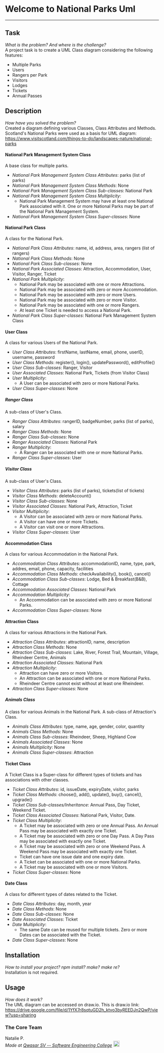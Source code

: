 # Welcome to National Parks Uml

---

## Task

_What is the problem? And where is the challenge?_\
A project task is to create a UML Class diagram considering the following features:

- Multiple Parks
- Users
- Rangers per Park
- Visitors
- Lodges
- Tickets
- Annual Passes

## Description

_How have you solved the problem?_\
Created a diagram defining various Classes, Class Attributes and Methods.\
Scotland's National Parks were used as a basis for UML diagram: https://www.visitscotland.com/things-to-do/landscapes-nature/national-parks

#### National Park Management System Class

A base class for multiple parks.

- _National Park Management System Class Attributes_: parks (list of parks)
- _National Park Management System Class Methods_: None
- _National Park Management System Class Sub-classes_: National Park
- _National Park Management System Class Multiplicity_:
  - National Park Management System may have at least one National Park associated with it. One or more National Parks may be part of the National Park Management System.
- _National Park Management System Class Super-classes_: None

#### National Park Class

A class for the National Park.

- _National Park Class Attributes_: name, id, address, area, rangers (list of rangers)
- _National Park Class Methods_: None
- _National Park Class Sub-classes_: None
- _National Park Associated Classes_: Attraction, Accommodation, User, Visitor, Ranger, Ticket
- _National Park Multiplicity_:
  - National Park may be associated with one or more Attractions.
  - National Park may be associated with zero or more Accommodation.
  - National Park may be associated with zero or more Users.
  - National Park may be associated with zero or more Visitor.
  - National Park may be associated with one or more Rangers.
  - At least one Ticket is needed to access a National Park.
- _National Park Class Super-classes_: National Park Management System Class

#### User Class

A class for various Users of the National Park.

- _User Class Attributes_: firstName, lastName, email, phone, userID, username, password
- _User Class Methods_: register(), login(), updatePassword(), editProfile()
- _User Class Sub-classes_: Ranger, Visitor
- _User Associated Classes_: National Park, Tickets (from Visitor Class)
- _User Multiplicity_:
  - A User can be associated with zero or more National Parks.
- _User Class Super-classes_: None

##### _Ranger Class_

A sub-class of User's Class.

- _Ranger Class Attributes_: rangerID, badgeNumber, parks (list of parks), salary
- _Ranger Class Methods_: None
- _Ranger Class Sub-classes_: None
- _Ranger Associated Classes_: National Park
- _Ranger Multiplicity_:
  - A Ranger can be associated with one or more National Parks.
- _Ranger Class Super-classes_: User

##### _Visitor Class_

A sub-class of User's Class.

- _Visitor Class Attributes_: parks (list of parks), tickets(list of tickets)
- _Visitor Class Methods_: deleteAccount()
- _Visitor Class Sub-classes_: None
- _Visitor Associated Classes_: National Park, Attraction, Ticket
- _Visitor Multiplicity_:
  - A Visitor can be associated with zero or more National Parks.
  - A Visitor can have one or more Tickets.
  - A Visitor can visit one or more Attractions.
- _Visitor Class Super-classes_: User

#### Accommodation Class

A class for various Accommodation in the National Park.

- _Accommodation Class Attributes_: accommodationID, name, type, park, addres, email, phone, capacity, facilities
- _Accommodation Class Methods_: checkAvailability(), book(), cancel()
- _Accommodation Class Sub-classes_: Lodge, Bed & Breakfast(B&B), Cottage
- _Accommodation Associated Classes_: National Park
- _Accommodation Multiplicity_:
  - An Accommodation can be associated with zero or more National Parks.
- _Accommodation Class Super-classes_: None

#### Attraction Class

A class for various Attractions in the National Park.

- _Attraction Class Attributes_: attractionID, name, description
- _Attraction Class Methods_: None
- _Attraction Class Sub-classes_: Lake, River, Forest Trail, Mountain, Village, Rheindeer Centre, Animals
- _Attraction Associated Classes_: National Park
- _Attraction Multiplicity_:
  - Attraction can have zero or more Visitors.
  - An Attraction can be associated with one or more National Parks.
  - Rheindeer Centre cannot exist without at least one Rheindeer.
- _Attraction Class Super-classes_: None

##### Animals Class

A class for various Animals in the National Park. A sub-class of Attraction's Class.

- _Animals Class Attributes_: type, name, age, gender, color, quantity
- _Animals Class Methods_: None
- _Animals Class Sub-classes_: Rheindeer, Sheep, Highland Cow
- _Animals Associated Classes_: None
- _Animals Multiplicity_: None
- _Animals Class Super-classes_: Attraction

#### Ticket Class

A Ticket Class is a Super-class for different types of tickets and has associations with other classes.

- _Ticket Class Attributes_: id, issueDate, expiryDate, visitor, parks
- _Ticket Class Methods_: choose(), add(), update(), buy(), cancel(), upgrade()
- _Ticket Class Sub-classes/Inheritance_: Annual Pass, Day Ticket, Weekend Ticket.
- _Ticket Class Associated Classes_: National Park, Visitor, Date.
- _Ticket Class Multiplicity_:
  - A Ticket may be associated with zero or one Annual Pass. An Annual Pass may be associated with exactly one Ticket.
  - A Ticket may be associated with zero or one Day Pass. A Day Pass may be associated with exactly one Ticket.
  - A Ticket may be associated with zero or one Weekend Pass. A Weekend Pass may be associated with exactly one Ticket.
  - Ticket can have one issue date and one expiry date.
  - A Ticket can be associated with one or more National Parks.
  - A Ticket may be associated with one or more Visitors.
- _Ticket Class Super-classes_: None

#### Date Class

A class for different types of dates related to the Ticket.

- _Date Class Attributes_: day, month, year
- _Date Class Methods_: None
- _Date Class Sub-classes_: None
- _Date Associated Classes_: Ticket
- _Date Multiplicity_:
  - The same Date can be reused for multiple tickets. Zero or more Dates can be associated with the Ticket.
- _Date Class Super-classes_: None

## Installation

_How to install your project? npm install? make? make re?_\
Installation is not required.

## Usage

_How does it work?_\
The UML diagram can be accessed on draw.io.
This is draw.io link: https://drive.google.com/file/d/1YfX7r8sqtuGD2h_ktvo3byREEDJn2QwP/view?usp=sharing

### The Core Team

Natalie P.
<br>
<span><i>Made at <a href='https://qwasar.io'>Qwasar SV -- Software Engineering College</a></i></span>
<span><img alt="Qwasar SV -- Software Engineering School's Logo" src='https://storage.googleapis.com/qwasar-public/qwasar-logo_50x50.png' width='20px' /></span>
